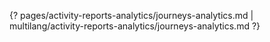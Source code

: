 {? pages/activity-reports-analytics/journeys-analytics.md | multilang/activity-reports-analytics/journeys-analytics.md ?}
